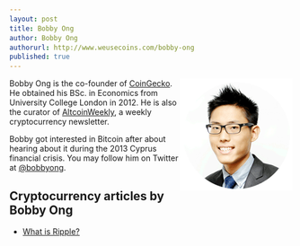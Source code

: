```yaml
---
layout: post
title: Bobby Ong
author: Bobby Ong
authorurl: http://www.weusecoins.com/bobby-ong
published: true
---
```


<img src="/images/bobby-ong.png" alt="Bobby Ong" align="right">Bobby Ong is the co-founder of <a href="https://www.coingecko.com">CoinGecko</a>. He obtained his BSc. in Economics from University College London in 2012. He is also the curator of <a href="http://www.altcoinweekly.com/">AltcoinWeekly</a>, a weekly cryptocurrency newsletter.

Bobby got interested in Bitcoin after about hearing about it during the 2013 Cyprus financial crisis. You may follow him on Twitter at <a href="https://twitter.com/bobbyong">@bobbyong</a>.

## Cryptocurrency articles by Bobby Ong

<ul>
<li><a href="/what-is-ripple/">What is Ripple?</a></li>
</ul>